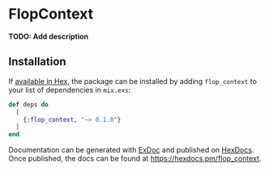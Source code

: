 # FlopContext

**TODO: Add description**

## Installation

If [available in Hex](https://hex.pm/docs/publish), the package can be installed
by adding `flop_context` to your list of dependencies in `mix.exs`:

```elixir
def deps do
  [
    {:flop_context, "~> 0.1.0"}
  ]
end
```

Documentation can be generated with [ExDoc](https://github.com/elixir-lang/ex_doc)
and published on [HexDocs](https://hexdocs.pm). Once published, the docs can
be found at <https://hexdocs.pm/flop_context>.

